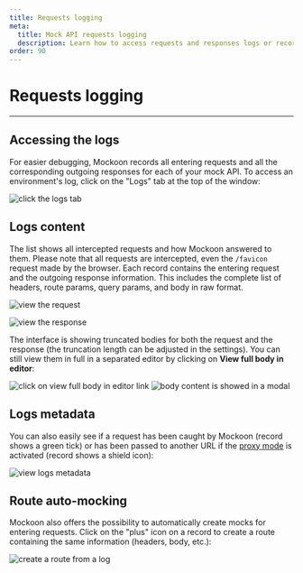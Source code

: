 ```yaml
---
title: Requests logging
meta:
  title: Mock API requests logging
  description: Learn how to access requests and responses logs or record your REST API servers calls for easier debugging
order: 90
---
```


# Requests logging

---

## Accessing the logs

For easier debugging, Mockoon records all entering requests and all the corresponding outgoing responses for each of your mock API. To access an environment's log, click on the "Logs" tab at the top of the window:

![click the logs tab](/images/docs/v1.17.0/open-logs.png)

## Logs content

The list shows all intercepted requests and how Mockoon answered to them.
Please note that all requests are intercepted, even the `/favicon` request made by the browser.
Each record contains the entering request and the outgoing response information. This includes the complete list of headers, route params, query params, and body in raw format.

![view the request](/images/docs/v1.17.0/logs-request.png)

![view the response](/images/docs/v1.17.0/logs-response.png)

The interface is showing truncated bodies for both the request and the response (the truncation length can be adjusted in the settings). You can still view them in full in a separated editor by clicking on **View full body in editor**:

![click on view full body in editor link](/images/docs/v1.17.0/logs-response-view-body.png)
![body content is showed in a modal](/images/docs/v1.17.0/logs-response-view-body-modal.png)

## Logs metadata

You can also easily see if a request has been caught by Mockoon (record shows a green tick) or has been passed to another URL if the [proxy mode](docs:proxy-mode) is activated (record shows a shield icon):

![view logs metadata](/images/docs/v1.17.0/logs-metadata.png)

## Route auto-mocking

Mockoon also offers the possibility to automatically create mocks for entering requests. Click on the "plus" icon on a record to create a route containing the same information (headers, body, etc.):

![create a route from a log](/images/docs/v1.17.0/logs-auto-mocking.png)
